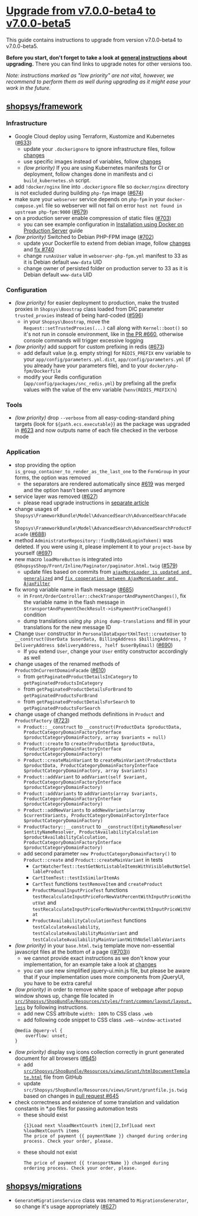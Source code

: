 # [Upgrade from v7.0.0-beta4 to v7.0.0-beta5](https://github.com/shopsys/shopsys/compare/v7.0.0-beta4...v7.0.0-beta5)

This guide contains instructions to upgrade from version v7.0.0-beta4 to v7.0.0-beta5.

**Before you start, don't forget to take a look at [general instructions](/UPGRADE.md) about upgrading.**
There you can find links to upgrade notes for other versions too.

*Note: instructions marked as "low priority" are not vital, however, we recommend to perform them as well during upgrading as it might ease your work in the future.*

## [shopsys/framework]
### Infrastructure
- Google Cloud deploy using Terraform, Kustomize and Kubernetes ([#633](https://github.com/shopsys/shopsys/pull/633))
    - update your `.dockerignore` to ignore infrastructure files, follow [changes](https://github.com/shopsys/project-base/commit/5b861e1b065f79b9d415166af3cc78b5e4414334)
    - use specific images instead of variables, follow [changes](https://github.com/shopsys/project-base/commit/4a81b78ead6ba181059fc7448c659bd12b7d8d75)
    - *(low priority)* If you are using Kubernetes manifests for CI or deployment, follow changes done in manifests and ci `build_kubernetes.sh` script.
- add `!docker/nginx` line into `.dockerignore` file so `docker/nginx` directory is not excluded during building `php-fpm` image ([#674](https://github.com/shopsys/shopsys/pull/674))
- make sure your `webserver` service depends on `php-fpm` in your `docker-compose.yml` file so webserver will not fail on error `host not found in upstream php-fpm:9000` ([#679](https://github.com/shopsys/shopsys/pull/679))
- on a production server enable compression of static files ([#703](https://github.com/shopsys/shopsys/pull/703))
    - you can see example configuration in [Installation using Docker on Production Server](/docs/installation/installation-using-docker-on-production-server.md) guide
- *(low priority)* Switched to Debian PHP-FPM image ([#702](https://github.com/shopsys/shopsys/pull/702))
    - update your Dockerfile to extend from debian image, follow [changes](https://github.com/shopsys/project-base/commit/023d6f20f3d041dce09d381522bd6c438ed9fa59) and [fix #740](https://github.com/shopsys/shopsys/pull/740/files)
    - change `runAsUser` value in `webserver-php-fpm.yml` manifest to 33 as it is Debian default `www-data` UID
    - change owner of persisted folder on production server to 33 as it is Debian default `www-data` UID

### Configuration
- *(low priority)* for easier deployment to production, make the trusted proxies in `Shopsys\Boostrap` class loaded from DIC parameter `trusted_proxies` instead of being hard-coded ([#596](https://github.com/shopsys/shopsys/pull/596))
    - in your `Shopsys\Boostrap`, move the `Request::setTrustedProxies(...)` call along with `Kernel::boot()` so it's not run in console environment, like in [the PR #660](https://github.com/shopsys/shopsys/pull/660/files), otherwise console commands will trigger excessive logging
- *(low priority)* add support for custom prefixing in redis ([#673](https://github.com/shopsys/shopsys/pull/673))
    - add default value (e.g. empty string) for `REDIS_PREFIX` env variable to your `app/config/parameters.yml.dist`, `app/config/parameters.yml` (if you already have your parameters file), and to your `docker/php-fpm/Dockerfile`
    - modify your Redis configuration (`app/config/packages/snc_redis.yml`) by prefixing all the prefix values with the value of the env variable (`%env(REDIS_PREFIX)%`)

### Tools
- *(low priority)* drop `--verbose` from all easy-coding-standard phing targets (look for `${path.ecs.executable}`) as the package was upgraded in [#623](https://github.com/shopsys/shopsys/pull/623/) and now outputs name of each file checked in the verbose mode

### Application
- stop providing the option `is_group_container_to_render_as_the_last_one` to the `FormGroup` in your forms, the option was removed
    - the separators are rendered automatically since [#619](https://github.com/shopsys/shopsys/pull/619) was merged and the option hasn't been used anymore
- service layer was removed ([#627](https://github.com/shopsys/shopsys/pull/627))
    - please read upgrade instructions in [separate article](./services-removal.md)
- change usages of `Shopsys\FrameworkBundle\Model\AdvancedSearch\AdvancedSearchFacade` to `Shopsys\FrameworkBundle\Model\AdvancedSearch\AdvancedSearchProductFacade` ([#688](https://github.com/shopsys/shopsys/pull/688))
- method `AdministratorRepository::findByIdAndLoginToken()` was deleted. If you were using it, please implement it to your `project-base` by yourself ([#697](https://github.com/shopsys/shopsys/pull/697))
- new macro `loadMoreButton` is integrated into `@ShopsysShop/Front/Inline/Paginator/paginator.html.twig` ([#579](https://github.com/shopsys/shopsys/pull/579))
    - update files based on commits from [`ajaxMoreLoader is updated and generalized`](https://github.com/shopsys/shopsys/pull/579/files) and [`fix cooperation between AjaxMoreLoader and AjaxFilter`](https://github.com/shopsys/shopsys/pull/752/files)
- fix wrong variable name in flash message ([#685](https://github.com/shopsys/shopsys/pull/685))
    - in `Front/OrderController::checkTransportAndPaymentChanges()`, fix the variable name in the flash message in `$transportAndPaymentCheckResult->isPaymentPriceChanged()` condition
    - dump translations using `php phing dump-translations` and fill in your translations for the new message ID
- Change `User` constructor in `PersonalDataExportXmlTest::createUser` to `__construct(UserData $userData, BillingAddress $billingAddress, ?DeliveryAddress $deliveryAddress, ?self $userByEmail)` ([#690](https://github.com/shopsys/shopsys/pull/690))
    - If you extend `User`, change your `User` entity constructor accordingly as well
- change usages of the renamed methods of `ProductOnCurrentDomainFacade` ([#610](https://github.com/shopsys/shopsys/pull/610))
    - from `getPaginatedProductDetailsInCategory` to `getPaginatedProductsInCategory`
    - from `getPaginatedProductDetailsForBrand` to `getPaginatedProductsForBrand`
    - from `getPaginatedProductDetailsForSearch` to `getPaginatedProductsForSearch`
- change usage of changed methods definitions in `Product` and `ProductFactory` ([#723](https://github.com/shopsys/shopsys/pull/723))
    - `Product::__construct` to `__construct(ProductData $productData, ProductCategoryDomainFactoryInterface $productCategoryDomainFactory, array $variants = null)`
    - `Product::create` to `create(ProductData $productData, ProductCategoryDomainFactoryInterface $productCategoryDomainFactory)`
    - `Product::createMainVariant` to `createMainVariant(ProductData $productData, ProductCategoryDomainFactoryInterface $productCategoryDomainFactory, array $variants)`
    - `Product::addVariant` to `addVariant(self $variant, ProductCategoryDomainFactoryInterface $productCategoryDomainFactory)`
    - `Product::addVariants` to `addVariants(array $variants, ProductCategoryDomainFactoryInterface $productCategoryDomainFactory)`
    - `Product::addNewVariants` to `addNewVariants(array $currentVariants, ProductCategoryDomainFactoryInterface $productCategoryDomainFactory)`
    - `ProductFactory::__construct` to `__construct(EntityNameResolver $entityNameResolver, ProductAvailabilityCalculation $productAvailabilityCalculation, ProductCategoryDomainFactoryInterface $productCategoryDomainFactory)`
    - add second parameter `new ProductCategoryDomainFactory()` to `Product::create` and `Product::createMainVariant` in tests
        - `CartWatcherTest::testGetNotListableItemsWithVisibleButNotSellableProduct`
        - `CartItemTest::testIsSimilarItemAs`
        - `CartTest` functions `testRemoveItem` and `createProduct`
        - `ProductManualInputPriceTest` functions `testRecalculateInputPriceForNewVatPercentWithInputPriceWithoutVat` and `testRecalculateInputPriceForNewVatPercentWithInputPriceWithVat`
        - `ProductAvailabilityCalculationTest` functions `testCalculateAvailability`, `testCalculateAvailabilityMainVariant` and `testCalculateAvailabilityMainVariantWithNoSellableVariants`
- *(low priority)* in your `base.html.twig` template move non-essential javascript files at the bottom of a page (([#703](https://github.com/shopsys/shopsys/pull/703)))
    - we cannot provide exact instructions as we don't know your implementation, for an example take a look at [changes](https://github.com/shopsys/shopsys/pull/703/files#diff-4c948fb55a9ceba2f3070e572ac506f3)
    - you can use new simplified jquery-ui.min.js file, but please be aware that if your implementation uses more components from jQueryUI, you have to be extra careful
- *(low priority)* in order to remove white space of webpage after popup window shows up, change file located in [`src/Shopsys/ShopBundle/Resources/styles/front/common/layout/layout.less`](https://github.com/shopsys/shopsys/pull/710/files#diff-b6f30401eed85fcb59b3b1761855493b) by following instructions.
    - add new CSS attribute `width: 100%` to CSS class `.web`
    - add following code snippet to CSS class `.web--window-activated`
    ```
    @media @query-vl {
        overflow: unset;
    }
    ```
- *(low priority)* display svg icons collection correctly in grunt generated document for all browsers ([#645](https://github.com/shopsys/shopsys/pull/645))
    - add [`src/Shopsys/ShopBundle/Resources/views/Grunt/htmlDocumentTemplate.html`](https://github.com/shopsys/shopsys/pull/645/files#diff-2fa69709c5ba35cd2ad6c5de640d56f9) file from GitHub
    - update `src/Shopsys/ShopBundle/Resources/views/Grunt/gruntfile.js.twig` based on changes in [pull request #645](https://github.com/shopsys/shopsys/pull/645/files#diff-ff210e4f423be8bd6c88818d2bb2a8cd)
- check correctness and existence of some translation and validation constants in *.po files for passing automation tests
    - these should exist
        ```
        {1}Load next %loadNextCount% item|[2,Inf]Load next %loadNextCount% items
        The price of payment {{ paymentName }} changed during ordering process. Check your order, please.
        ```
    - these should not exist
        ```
        The price of payment {{ transportName }} changed during ordering process. Check your order, please.
        ```

## [shopsys/migrations]
- `GenerateMigrationsService` class was renamed to `MigrationsGenerator`, so change it's usage appropriately ([#627](https://github.com/shopsys/shopsys/pull/627))

[shopsys/shopsys]: https://github.com/shopsys/shopsys
[shopsys/project-base]: https://github.com/shopsys/project-base
[shopsys/framework]: https://github.com/shopsys/framework
[shopsys/product-feed-zbozi]: https://github.com/shopsys/product-feed-zbozi
[shopsys/product-feed-google]: https://github.com/shopsys/product-feed-google
[shopsys/product-feed-heureka]: https://github.com/shopsys/product-feed-heureka
[shopsys/product-feed-heureka-delivery]: https://github.com/shopsys/product-feed-heureka-delivery
[shopsys/product-feed-interface]: https://github.com/shopsys/product-feed-interface
[shopsys/plugin-interface]: https://github.com/shopsys/plugin-interface
[shopsys/coding-standards]: https://github.com/shopsys/coding-standards
[shopsys/http-smoke-testing]: https://github.com/shopsys/http-smoke-testing
[shopsys/form-types-bundle]: https://github.com/shopsys/form-types-bundle
[shopsys/migrations]: https://github.com/shopsys/migrations
[shopsys/monorepo-tools]: https://github.com/shopsys/monorepo-tools
[shopsys/microservice-product-search]: https://github.com/shopsys/microservice-product-search
[shopsys/microservice-product-search-export]: https://github.com/shopsys/microservice-product-search-export
